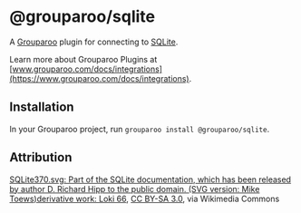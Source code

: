 # @grouparoo/sqlite

A [Grouparoo](https://www.grouparoo.com) plugin for connecting to [SQLite](https://www.sqlite.org).

Learn more about Grouparoo Plugins at [www.grouparoo.com/docs/integrations](https://www.grouparoo.com/docs/integrations).

## Installation

In your Grouparoo project, run `grouparoo install @grouparoo/sqlite`.

## Attribution

<a href="https://commons.wikimedia.org/wiki/File:Sqlite-square-icon.svg">SQLite370.svg: Part of the SQLite documentation, which has been released by author D. Richard Hipp to the public domain. (SVG version: Mike Toews)derivative work: Loki 66</a>, <a href="https://creativecommons.org/licenses/by-sa/3.0">CC BY-SA 3.0</a>, via Wikimedia Commons
